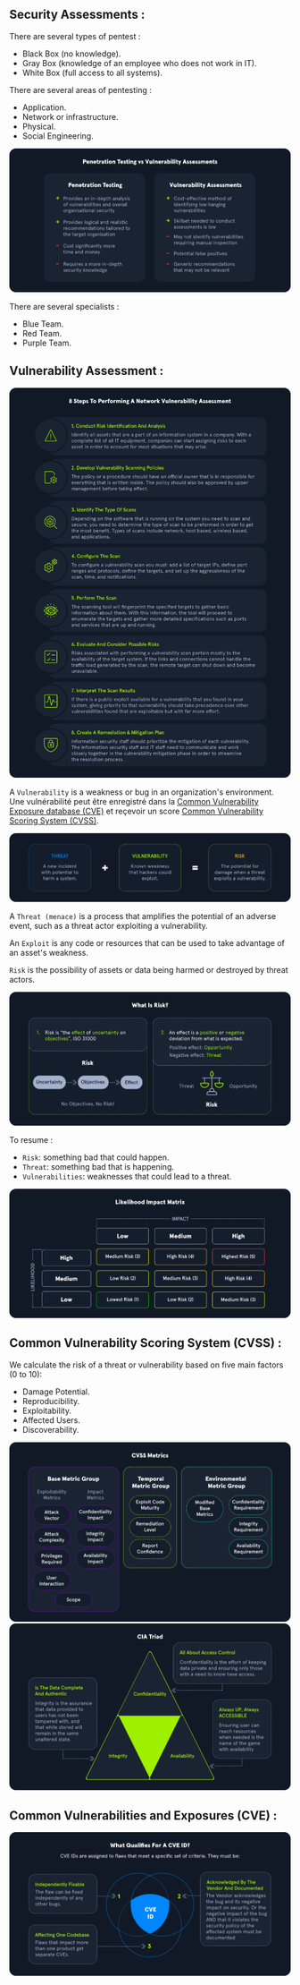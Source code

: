 ## Security Assessments : 

There are several types of pentest : 
- Black Box (no knowledge).
- Gray Box (knowledge of an employee who does not work in IT).
- White Box (full access to all systems).

There are several areas of pentesting :
- Application.
- Network or infrastructure.
- Physical.
- Social Engineering.

![](https://github.com/nolancarougepro/Hack-The-Box-Academy/blob/main/Tier%200/Easy/Vulnerability%20Assessment/Images/VulnerabilityAssessment_Diagram_02.png)

There are several specialists :
- Blue Team.
- Red Team.
- Purple Team.

## Vulnerability Assessment : 

![](https://github.com/nolancarougepro/Hack-The-Box-Academy/blob/main/Tier%200/Easy/Vulnerability%20Assessment/Images/VulnerabilityAssessment_Diagram_06a.png)

A `Vulnerability` is a weakness or bug in an organization's environment. Une vulnérabilité peut être enregistré dans la [Common Vulnerability Exposure database (CVE)](https://cve.mitre.org/) et reçevoir un score [Common Vulnerability Scoring System (CVSS)](https://nvd.nist.gov/vuln-metrics/cvss/v3-calculator).

![](https://github.com/nolancarougepro/Hack-The-Box-Academy/blob/main/Tier%200/Easy/Vulnerability%20Assessment/Images/threat_vulnerability_risk.png)

A `Threat (menace)` is a process that amplifies the potential of an adverse event, such as a threat actor exploiting a vulnerability.

An `Exploit` is any code or resources that can be used to take advantage of an asset's weakness.

`Risk` is the possibility of assets or data being harmed or destroyed by threat actors.

![](https://github.com/nolancarougepro/Hack-The-Box-Academy/blob/main/Tier%200/Easy/Vulnerability%20Assessment/Images/whatisrisk.png)

To resume : 
- `Risk`: something bad that could happen.
- `Threat`: something bad that is happening.
- `Vulnerabilities`: weaknesses that could lead to a threat.

![](https://github.com/nolancarougepro/Hack-The-Box-Academy/blob/main/Tier%200/Easy/Vulnerability%20Assessment/Images/VulnerabilityAssessment_Diagram_07.png)

## Common Vulnerability Scoring System (CVSS) : 

We calculate the risk of a threat or vulnerability based on five main factors (0 to 10):
- Damage Potential.
- Reproducibility.
- Exploitability.
- Affected Users.
- Discoverability.

![](https://github.com/nolancarougepro/Hack-The-Box-Academy/blob/main/Tier%200/Easy/Vulnerability%20Assessment/Images/VulnerabilityAssessment_Diagram_08.png)
![](https://github.com/nolancarougepro/Hack-The-Box-Academy/blob/main/Tier%200/Easy/Vulnerability%20Assessment/Images/cia_triad.png)
## Common Vulnerabilities and Exposures (CVE) : 

![](https://github.com/nolancarougepro/Hack-The-Box-Academy/blob/main/Tier%200/Easy/Vulnerability%20Assessment/Images/VulnerabilityAssessment_Diagram_01.png)
